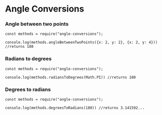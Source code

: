# Angle Conversions


### Angle between two points
```
const methods = require("angle-conversions");

console.log(methods.angleBetweenTwoPoints({x: 2, y: 2}, {x: 2, y: 4})) //returns 180
```
### Radians to degrees 
```
const methods = require("angle-conversions");

console.log(methods.radiansToDegrees(Math.PI)) //returns 180
```
### Degrees to radians 
```
const methods = require("angle-conversions");

console.log(methods.degreesToRadians(180)) //returns 3.141592...
```
